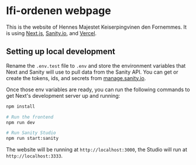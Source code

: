 # Ifi-ordenen webpage

This is the website of Hennes Majestet Keiserpingvinen den Fornemmes. It is
using [Next.js](https://nextjs.org), [Sanity.io](https://www.sanity.io), and [Vercel](https://vercel.com).

## Setting up local development

Rename the `.env.test` file to `.env` and store the environment variables that Next and Sanity will use to pull data
from the Sanity API. You can get or create the tokens, ids, and secrets
from [manage.sanity.io](https://manage.sanity.io).

Once those env variables are ready, you can run the following commands to get Next's development server up and running:

```bash
npm install

# Run the frontend
npm run dev

# Run Sanity Studio
npm run start:sanity
```

The website will be running at `http://localhost:3000`, the Studio will run at `http://localhost:3333`.
